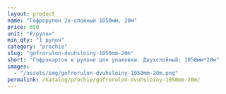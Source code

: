 ```yaml
---
layout: product
name: "Гофрорулон 2х-слойный 1050мм, 20м"
price: 650
unit: "₽/рулон"
min_qty: "1 рулон"
category: "prochie"
slug: "gofrorulon-dvuhsloiny-1050mm-20m"
short: "Гофрокартон в рулоне для упаковки. Двухслойный, 1050мм*20м"
images:
  - "/assets/img/gofrorulon-dvuhsloiny-1050mm-20m.png"
permalink: /katalog/prochie/gofrorulon-dvuhsloiny-1050mm-20m/
---
```

